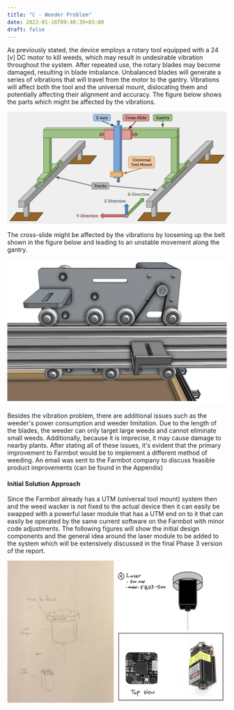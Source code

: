 ```yaml
---
title: "C - Weeder Problem"
date: 2022-01-16T09:40:39+03:00
draft: false
---
```



As previously stated, the device employs a rotary tool equipped with a 24 [v] DC motor to kill weeds, which may result in undesirable vibration throughout the system. After repeated use, the rotary blades may become damaged, resulting in blade imbalance. Unbalanced blades will generate a series of vibrations that will travel from the motor to the gantry. Vibrations will affect both the tool and the universal mount, dislocating them and potentially affecting their alignment and accuracy. The figure below shows the parts which might be affected by the vibrations.

![](https://raw.githubusercontent.com/me459ku/Automated-Farming/16131ecf0a98884adcfbc39a55c8f002ee84aba6/img/Prob1.png)

The cross-slide might be affected by the vibrations by loosening up the belt shown in the figure below and leading to an unstable movement along the gantry.

![](https://raw.githubusercontent.com/me459ku/Automated-Farming/16131ecf0a98884adcfbc39a55c8f002ee84aba6/img/Prob2.png)


Besides the vibration problem, there are additional issues such as the weeder's power consumption and weeder limitation. Due to the length of the blades, the weeder can only target large weeds and cannot eliminate small weeds. Additionally, because it is imprecise, it may cause damage to nearby plants. After stating all of these issues, it's evident that the primary improvement to Farmbot would be to implement a different method of weeding. An email was sent to the Farmbot company to discuss feasible product improvements (can be found in the Appendix)


#### Initial Solution Approach
Since the Farmbot already has a UTM (universal tool mount) system then and the weed wacker is not fixed to the actual device then it can easily be swapped with a powerful laser module that has a UTM end on to it that can easily be operated by the same current software on the Farmbot with minor code adjustments. The following figures will show the initial design components and the general idea around the laser module to be added to the system which will be extensively discussed in the final Phase 3 version of the report.

![](https://raw.githubusercontent.com/me459ku/Automated-Farming/16131ecf0a98884xadcfbc39a55c8f002ee84aba6/img/Prob3.png)